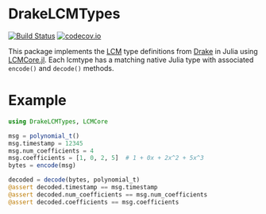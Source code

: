 # DrakeLCMTypes

[![Build Status](https://travis-ci.org/JuliaRobotics/DrakeLCMTypes.jl.svg?branch=master)](https://travis-ci.org/JuliaRobotics/DrakeLCMTypes.jl)
[![codecov.io](http://codecov.io/github/JuliaRobotics/DrakeLCMTypes.jl/coverage.svg?branch=master)](http://codecov.io/github/JuliaRobotics/DrakeLCMTypes.jl?branch=master)

This package implements the [LCM](http://lcm-proj.github.io/) type definitions from [Drake](drake.mit.edu) in Julia using [LCMCore.jl](https://github.com/JuliaRobotics/LCMCore.jl). Each lcmtype has a matching native Julia type with associated `encode()` and `decode()` methods.

# Example

```julia
using DrakeLCMTypes, LCMCore

msg = polynomial_t()
msg.timestamp = 12345
msg.num_coefficients = 4
msg.coefficients = [1, 0, 2, 5]  # 1 + 0x + 2x^2 + 5x^3
bytes = encode(msg)

decoded = decode(bytes, polynomial_t)
@assert decoded.timestamp == msg.timestamp
@assert decoded.num_coefficients == msg.num_coefficients
@assert decoded.coefficients == msg.coefficients
```
